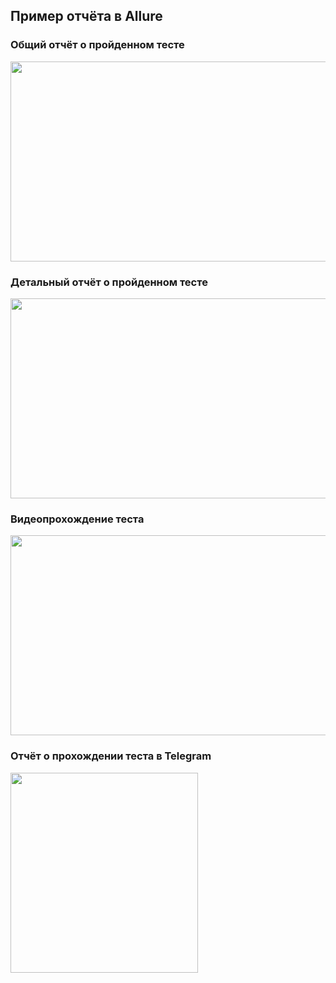 ## Пример отчёта в Allure

### Общий отчёт о пройденном тесте
<img src="" width="630" height="320"/>

### Детальный отчёт о пройденном тесте

<img src="" width="630" height="320"/>

### Видеопрохождение теста

<img src="" width="630" height="320"/>

### Отчёт о прохождении теста в Telegram

<img src="" width="300" height="320"/>
